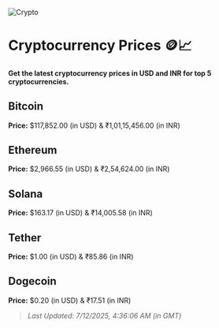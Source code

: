 
![Crypto](https://www.techguide.com.au/wp-content/uploads/2020/11/crypto3.jpeg)

# Cryptocurrency Prices 🪙📈

#### Get the latest cryptocurrency prices in USD and INR for top 5 cryptocurrencies.

## Bitcoin

**Price:** $117,852.00 (in USD) & ₹1,01,15,456.00 (in INR)

## Ethereum

**Price:** $2,966.55 (in USD) & ₹2,54,624.00 (in INR)

## Solana

**Price:** $163.17 (in USD) & ₹14,005.58 (in INR)

## Tether

**Price:** $1.00 (in USD) & ₹85.86 (in INR)

## Dogecoin

**Price:** $0.20 (in USD) & ₹17.51 (in INR)

> _Last Updated: 7/12/2025, 4:36:06 AM (in GMT)_
